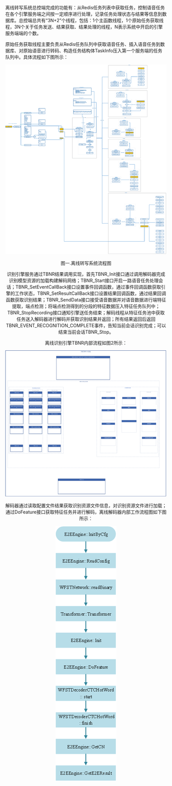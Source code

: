 离线转写系统总控端完成的功能有：从Redis任务列表中获取任务，控制语音任务在各个引擎服务端之间按一定顺序进行处理，记录任务处理状态与结果等信息到数据库。总控端总共有“3N+2”个线程，包括：1个主函数线程，1个原始任务获取线程，3N个关于任务发送、结果获取、结果处理的线程，N表示系统中开启的引擎服务端端的个数。

原始任务获取线程主要负责从Redis任务队列中获取语音任务、插入语音任务到数据库、对原始语音进行转码、构造任务结构体TaskInfo压入第一个服务端的任务队列中。具体流程如下图所示：

![img](./images/wps12.png)

<center>图一.离线转写系统流程图

识别引擎服务通过TBNR结果调用实现，首先TBNR\_Init接口通过调用解码器完成识别模型资源的加载构建解码网络；TBNR\_Start接口开启一路语音任务处理会话；TBNR\_SetEventCallBack接口设置事件回调函数，通过事件回调函数获取引擎的工作状态，TBNR\_SetResultCallBack接口设置结果回调函数，通过结果回调函数获取识别结果；TBNR\_SendData接口接受语音数据并对语音数据进行端特征提取，端点检测；将端点检测得到的分段的特征数据压入特征任务队列中；TBNR\_StopRecording接口通知引擎送任务结束；解码线程从特征任务池中获取任务送入解码器进行解码并获取识别结果并返回；所有结果返回后返回TBNR\_EVENT\_RECOGNITION\_COMPLETE事件，告知当前会话识别完成；可以结束当前会话TBNR\_Stop。

离线识别引擎TBNR内部流程如图2所示：

![img](./images/wps13.png)

解码器通过读取配置文件结果获取识别资源文件信息，对识别资源文件进行加载；通过DoFeature接口获取特征任务并进行解码，离线解码器内部工作流程图如下图所示：

![img](./images/wps14.png)
